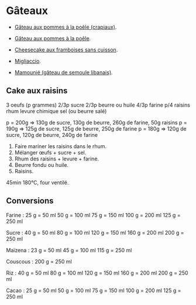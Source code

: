 # Gâteaux

 * [Gâteau aux pommes à la poêle (crapiaux)](https://cuisine.journaldesfemmes.fr/recette/1003991-le-crapiaux-gateau-aux-pommes-a-la-poele).
 * [Gâteau aux pommes à la poêle](https://www.marmiton.org/recettes/recette_gateau-aux-pommes-a-la-poele_25684.aspx).

 * [Cheesecake aux framboises sans cuisson](https://www.cuisineaz.com/recettes/cheesecake-aux-framboises-sans-cuisson-80993.aspx).

 * [Migliaccio](http://ricette.giallozafferano.it/Migliaccio.html).
 * [Mamounié (gâteau de semoule libanais)](https://www.marmiton.org/recettes/recette_mamounie-gateau-de-semoule-libanais_59693.aspx).

## Cake aux raisins

3 oeufs (p grammes)
2/3p sucre
2/3p beurre ou huile
4/3p farine
p/4 raisins
rhum
levure chimique
sel (ou beurre salé)

p = 200g => 130g de sucre, 130g de beurre, 260g de farine, 50g raisins
p = 190g => 125g de sucre, 125g de beurre, 250g de farine
p = 180g => 120g de sucre, 120g de beurre, 240g de farine

1. Faire mariner les raisins dans le rhum.
2. Mélanger œufs + sucre + sel.
3. Rhum des raisins + levure + farine.
4. Beurre fondu ou huile.
5. Raisins.

45min 180°C, four ventilé.

## Conversions

Farine : 25 g = 50 ml
50 g = 100 ml
75 g = 150 ml
100 g = 200 ml
125 g = 250 ml

Sucre : 40 g = 50 ml
80 g = 100 ml
120 g = 150 ml
160 g = 200 ml
200 g = 250 ml

Maïzena : 23 g = 50 ml
45 g = 100 ml
115 g = 250 ml

Couscous : 200 g = 250 ml

Riz : 40 g = 50 ml
80 g = 100 ml
120 g = 150 ml
160 g = 200 ml
200 g = 250 ml

Cacao : 25 g = 50 ml
50 g = 100 ml
75 g = 150 ml
100 g = 200 ml
125 g = 250 ml
